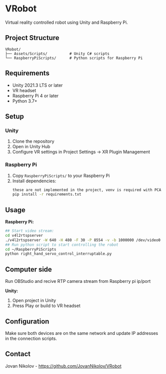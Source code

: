 # VRobot

Virtual reality controlled robot using Unity and Raspberry Pi.

## Project Structure

```
VRobot/
├── Assets/Scripts/          # Unity C# scripts
└── RaspberryPiScripts/      # Python scripts for Raspberry Pi
```

## Requirements

- Unity 2021.3 LTS or later
- VR headset
- Raspberry Pi 4 or later
- Python 3.7+

## Setup

### Unity
1. Clone the repository
2. Open in Unity Hub
3. Configure VR settings in Project Settings → XR Plugin Management

### Raspberry Pi
1. Copy `RaspberryPiScripts/` to your Raspberry Pi
2. Install dependencies:
   ```bash
   these are not implemented in the project, venv is required with PCA9685 libraries
   pip install -r requirements.txt
   ```

## Usage

**Raspberry Pi:**
```bash
## Start video stream:
cd v4l2rtspserver
./v4l2rtspserver -W 640 -H 480 -F 30 -P 8554 -v -b 1000000 /dev/video0
## Run python script to start controlling the robot
cd ~/RaspberryPiScripts
python right_hand_servo_control_interruptable.py
```
## Computer side
Run OBStudio and recive RTP camera stream from Raspberry pi ip/port

**Unity:**
1. Open project in Unity
2. Press Play or build to VR headset

## Configuration

Make sure both devices are on the same network and update IP addresses in the connection scripts.

## Contact

Jovan Nikolov - https://github.com/JovanNikolov/VRobot
